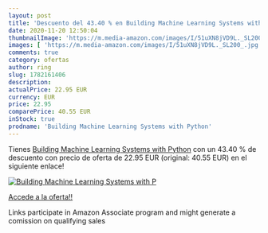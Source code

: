 ```yaml
---
layout: post
title: 'Descuento del 43.40 % en Building Machine Learning Systems with P'
date: 2020-11-20 12:50:04
thumbnailImage: 'https://m.media-amazon.com/images/I/51uXN8jVD9L._SL200_.jpg'
images: [ 'https://m.media-amazon.com/images/I/51uXN8jVD9L._SL200_.jpg' ]
comments: true
category: ofertas
author: ring
slug: 1782161406
description:
actualPrice: 22.95 EUR
currency: EUR
price: 22.95
comparePrice: 40.55 EUR
inStock: true
prodname: 'Building Machine Learning Systems with Python'
---
```


Tienes [Building Machine Learning Systems with Python](https://www.amazon.es/dp/1782161406/?tag=tolees-21) con un 43.40 % de descuento con precio de oferta de 22.95 EUR (original: 40.55 EUR) en el siguiente enlace!

[![Building Machine Learning Systems with P](https://m.media-amazon.com/images/I/51uXN8jVD9L._SL200_.jpg)](https://www.amazon.es/dp/1782161406/?tag=tolees-21)

[Accede a la oferta!!](https://www.amazon.es/dp/1782161406/?tag=tolees-21)

Links participate in Amazon Associate program and might generate a comission on qualifying sales


